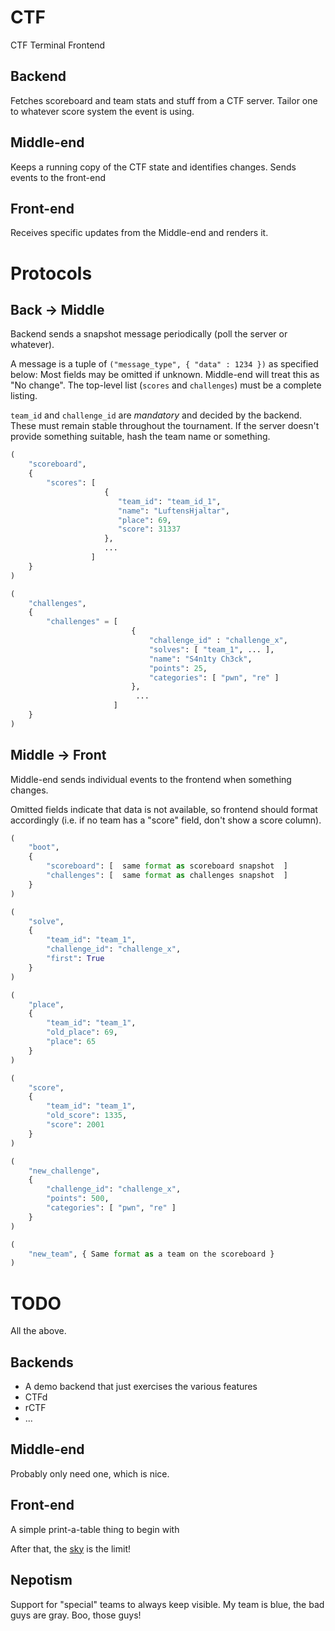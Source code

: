 # CTF
CTF Terminal Frontend

## Backend
Fetches scoreboard and team stats and stuff from a CTF server. Tailor one to whatever score system the event is using.

## Middle-end
Keeps a running copy of the CTF state and identifies changes. Sends events to the front-end

## Front-end
Receives specific updates from the Middle-end and renders it. 


# Protocols

## Back -> Middle
Backend sends a snapshot message periodically (poll the server or whatever).

A message is a tuple of `("message_type", { "data" : 1234 })` as specified below:
Most fields may be omitted if unknown. Middle-end will treat this as "No change".
The top-level list (`scores` and `challenges`) must be a complete listing.

`team_id` and `challenge_id` are *mandatory* and decided by the backend. These must remain stable throughout the tournament. If the server doesn't provide something suitable, hash the team name or something.


```python
(
    "scoreboard",
    {
        "scores": [
                     {
                        "team_id": "team_id_1",
                        "name": "LuftensHjaltar",
                        "place": 69,
                        "score": 31337
                     },
                     ...
                  ]
    }
)
```


```python
(
    "challenges",
    {
        "challenges" = [
                           {
                               "challenge_id" : "challenge_x",
                               "solves": [ "team_1", ... ],
                               "name": "S4n1ty Ch3ck",
                               "points": 25,
                               "categories": [ "pwn", "re" ]
                           },
                            ...
                       ]
    }
)
```


## Middle -> Front

Middle-end sends individual events to the frontend when something changes.

Omitted fields indicate that data is not available, so frontend should format accordingly (i.e. if no team has a "score" field, don't show a score column).

```python
(
    "boot",
    {
        "scoreboard": [  same format as scoreboard snapshot  ]
        "challenges": [  same format as challenges snapshot  ]
    }
)
```

```python
(
    "solve",
    {
        "team_id": "team_1",
        "challenge_id": "challenge_x",
        "first": True
    }
)
```

```python
(
    "place",
    {
        "team_id": "team_1",
        "old_place": 69,
        "place": 65
    }
)
```

```python
(
    "score",
    {
        "team_id": "team_1",
        "old_score": 1335,
        "score": 2001
    }
)
```

```python
(
    "new_challenge",
    {
        "challenge_id": "challenge_x",
        "points": 500,
        "categories": [ "pwn", "re" ]
    }
)

```

```python
(
    "new_team", { Same format as a team on the scoreboard }
)
```

# TODO
All the above.

## Backends
- A demo backend that just exercises the various features
- CTFd
- rCTF
- ...

## Middle-end
Probably only need one, which is nice.

## Front-end
A simple print-a-table thing to begin with

After that, the [sky](https://blessed.readthedocs.io/en/latest/) is the limit!

## Nepotism
Support for "special" teams to always keep visible. My team is blue, the bad guys are gray. Boo, those guys!
